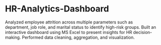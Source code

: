 # HR-Analytics-Dashboard
Analyzed employee attrition across multiple parameters such as department, job role, and marital status to identify high-risk groups. Built an interactive dashboard using MS Excel to present insights for HR decision-making. Performed data cleaning, aggregation, and visualization.
